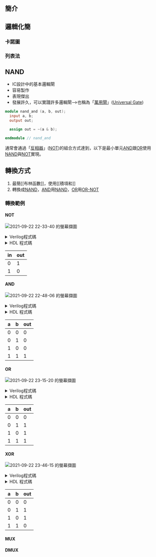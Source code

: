 ## 簡介

## 邏輯化簡
### 卡諾圖
### 列表法
## NAND
- IC設計中的基本邏輯閘
- 容易製作
- 表現傑出
- 發展許久，可以實踐許多邏輯閘-->也稱為「[萬用閘](萬用閘.md)」([Universal Gate](Universal%20Gate.md))

```verilog
module nand_and (a, b, out);
  input a, b;
  output out;

  assign out = ~(a & b);

endmodule // nand_and
```

通常會通過「[反相器](反相器.md)」([NOT](NOT.md))的組合方式達到，以下是最小單元[AND](AND.md)跟[OR](OR.md)使用[NAND](NAND.md)與[NOT](NOT.md)實現。

## 轉換方式

1. 最簡[[布林函數]]，使用[[積項和]]
1. 轉換成[NAND](NAND.md)，[AND](AND.md)用[NAND](NAND.md)，[OR](OR.md)用[OR-NOT](OR-NOT.md)

### 轉換範例

#### NOT

![2021-09-22 22-33-40 的螢幕擷圖](https://i.imgur.com/c4b25gu.png)

<details>
<summary>Verilog程式碼</summary>

```verilog
module nand_and (in, out);
  input in;
  output out;

  assign out = ~(in & in);

endmodule // nand_and

```
</details>

<details>
<summary>HDL 程式碼</summary>

```hdl
// This file is part of www.nand2tetris.org
// and the book "The Elements of Computing Systems"
// by Nisan and Schocken, MIT Press.
// File name: projects/01/Not.hdl

/**
 * Not gate:
 * out = not in
 */

CHIP Not {
    IN in;
    OUT out;

    PARTS:
    // Put your code here:
    Nand(a=in, b=in, out=out);
}
```
</details>

| in  | out |
| --- | --- |
| 0   | 1   |
| 1   | 0   |

#### AND

![2021-09-22 22-48-06 的螢幕擷圖](https://i.imgur.com/HuZJG61.png)

<details>
<summary>Verilog程式碼</summary>

```verilog
module nand_and (a, b, out);
  input a, b;
  output out;

  assign out = a ~& b;

endmodule // nand_and

```
</details>

<details>
<summary>HDL 程式碼</summary>

```hdl
// This file is part of www.nand2tetris.org
// and the book "The Elements of Computing Systems"
// by Nisan and Schocken, MIT Press.
// File name: projects/01/And.hdl

/**
 * And gate:
 * out = 1 if (a == 1 and b == 1)
 *       0 otherwise
 */

CHIP And {
    IN a, b;
    OUT out;

    PARTS:
        Nand(a=a, b=b, out=ab);
        Not(in=ab, out=out);
}
```
</details>

| a   | b   | out |
| --- | --- | --- |
| 0   | 0   | 0   |
| 0   | 1   | 0   |
| 1   | 0   | 0   |
| 1   | 1   | 1   |

#### OR
![2021-09-22 23-15-20 的螢幕擷圖](https://i.imgur.com/BrpVZJF.png)
<details>
<summary>Verilog程式碼</summary>

```verilog
module nand_and (a, b, out);
  input a, b;
  output out;

  assign out = ~(~a & ~b);

endmodule // nand_and

```
</details>

<details>
<summary>HDL 程式碼</summary>

```hdl
// This file is part of www.nand2tetris.org
// and the book "The Elements of Computing Systems"
// by Nisan and Schocken, MIT Press.
// File name: projects/01/Or.hdl

 /**
 * Or gate:
 * out = 1 if (a == 1 or b == 1)
 *       0 otherwise
 */

CHIP Or {
    IN a, b;
    OUT out;

    PARTS:
    Not(in=a, out=abar);
    Not(in=b, out=bbar);
    Nand(a=abar, b=bbar, out=out);
}
```
</details>

| a   | b   | out |
| --- | --- | --- |
| 0   | 0   | 0   |
| 0   | 1   | 1   |
| 1   | 0   | 1   |
| 1   | 1   | 1   |

#### XOR

![2021-09-22 23-46-15 的螢幕擷圖](https://i.imgur.com/7XofwEV.png)

<details>
<summary>Verilog程式碼</summary>

```verilog
module nand_and (a, b, out);
  input a, b;
  output out;
  wire nand1_out, nand2_out, nand3_out;

  assign nand1_out = ~(a & b);
  assign nand2_out = ~(nand1_out & a);
  assign nand3_out = ~(nand1_out & b);
  assign out = ~(nand2_out & nand3_out);

endmodule // nand_and

```
</details>

<details>
<summary>HDL 程式碼</summary>

```hdl
// This file is part of www.nand2tetris.org
// and the book "The Elements of Computing Systems"
// by Nisan and Schocken, MIT Press.
// File name: projects/01/Xor.hdl

/**
 * Exclusive-or gate:
 * out = not (a == b)
 */

CHIP Xor {
    IN a, b;
    OUT out;

    PARTS:
      Nand(a=a , b=b, out=nand1out);
      Nand(a=a, b=nand1out, out=nand2out);
      Nand(a=nand1out, b=b, out=nand3out);
      Nand(a=nand2out, b=nand3out, out=out);
}
```
</details>

| a   | b   | out |
| --- | --- | --- |
| 0   | 0   | 0   |
| 0   | 1   | 1   |
| 1   | 0   | 1   |
| 1   | 1   | 0   |

#### MUX
#### DMUX
